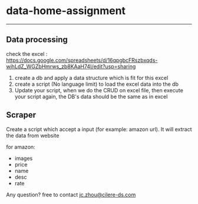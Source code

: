 # data-home-assignment
---
## Data processing
check the excel : https://docs.google.com/spreadsheets/d/16qpgbcFRszbxqds-wjhLdZ_WGZbHmrws_zb8KAaH74I/edit?usp=sharing

1. create a db and apply a data structure which is fit for this excel
2. create a script (No language limit) to load the excel data into the db
3. Update your script, when we do the CRUD on excel file, then execute your script again, the DB's data should be the same as in excel

## Scraper

Create a script which accept a input (for example: amazon url). It will extract the data from website

for amazon:
- images
- price
- name
- desc
- rate

Any question? free to contact jc.zhou@cilere-ds.com
